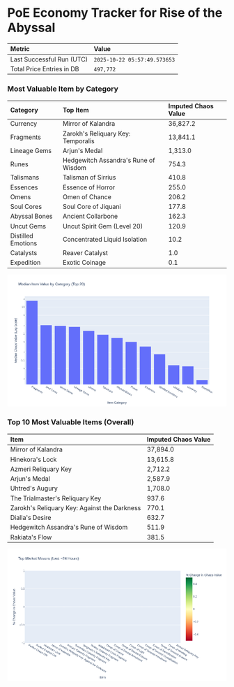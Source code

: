 # PoE Economy Tracker for Rise of the Abyssal

<!-- START_MAINTENANCE -->
| Metric | Value |
|:---|:---|
| Last Successful Run (UTC) | `2025-10-22 05:57:49.573653` |
| Total Price Entries in DB | `497,772` |

<!-- END_MAINTENANCE -->

<!-- START_DATAFRAME_DEBUG -->
<!-- END_DATAFRAME_DEBUG -->

<!-- START_CATEGORY_ANALYSIS -->
### Most Valuable Item by Category
| Category | Top Item | Imputed Chaos Value |
| :--- | :--- | :--- |
| Currency | Mirror of Kalandra | 36,827.2 |
| Fragments | Zarokh's Reliquary Key: Temporalis | 13,841.1 |
| Lineage Gems | Arjun's Medal | 1,313.0 |
| Runes | Hedgewitch Assandra's Rune of Wisdom | 754.3 |
| Talismans | Talisman of Sirrius | 410.8 |
| Essences | Essence of Horror | 255.0 |
| Omens | Omen of Chance | 206.2 |
| Soul Cores | Soul Core of Jiquani | 177.8 |
| Abyssal Bones | Ancient Collarbone | 162.3 |
| Uncut Gems | Uncut Spirit Gem (Level 20) | 120.9 |
| Distilled Emotions | Concentrated Liquid Isolation | 10.2 |
| Catalysts | Reaver Catalyst | 1.0 |
| Expedition | Exotic Coinage | 0.1 |


![Category Analysis Chart](charts/category_analysis.png)
<!-- END_ANALYSIS -->

<!-- START_ANALYSIS -->
### Top 10 Most Valuable Items (Overall)
| Item | Imputed Chaos Value |
| :--- | :--- |
| Mirror of Kalandra | 37,894.0 |
| Hinekora's Lock | 13,615.8 |
| Azmeri Reliquary Key | 2,712.2 |
| Arjun's Medal | 2,587.9 |
| Uhtred's Augury | 1,708.0 |
| The Trialmaster's Reliquary Key | 937.6 |
| Zarokh's Reliquary Key: Against the Darkness | 770.1 |
| Dialla's Desire | 632.7 |
| Hedgewitch Assandra's Rune of Wisdom | 511.9 |
| Rakiata's Flow | 381.5 |


![Market Movers Chart](charts/market_movers.png)
<!-- END_ANALYSIS -->
